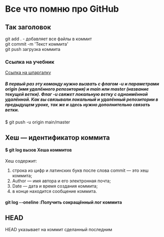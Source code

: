 # Все что помню про GitHub

## Так заголовок  
git add . - добавляет все файлы в коммит  
git commit -m 'Текст коммита'  
git push загрузка коммита  
### Ссылка на учебник  
[Ссылка на шпаргалку](https://gist.github.com/fomvasss/8dd8cd7f88c67a4e3727f9d39224a84c#headers)  

##### В первый раз эту команду нужно вызвать с флагом -u и параметрами origin (имя удалённого репозитория) и main или master (название текущей ветки). Флаг -u свяжет локальную ветку с одноимённой удалённой. Как вы связывали локальный и удалённый репозитории в предыдущем уроке, так же и здесь нужно дополнительно связать ветки.  
$ git push -u origin main/master


## Хеш — идентификатор коммита  
#### $ git log вызов Хеша коммитов  
Хеш содержит:
1. строка из цифр и латинских букв после слова commit — это хеш коммита;
2. Author — имя автора и его электронная почта;
3. Date — дата и время создания коммита;
4. в конце находится сообщение коммита.  

#### git log --oneline :Получить сокращённый лог коммита  

## HEAD  
HEAD указывает на коммит сделанный последним








